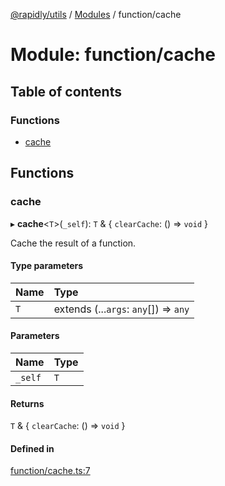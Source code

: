 [@rapidly/utils](../README.md) / [Modules](../modules.md) / function/cache

# Module: function/cache

## Table of contents

### Functions

- [cache](function_cache.md#cache)

## Functions

### cache

▸ **cache**<`T`\>(`_self`): `T` & { `clearCache`: () => `void`  }

Cache the result of a function.

#### Type parameters

| Name | Type |
| :------ | :------ |
| `T` | extends (...`args`: `any`[]) => `any` |

#### Parameters

| Name | Type |
| :------ | :------ |
| `_self` | `T` |

#### Returns

`T` & { `clearCache`: () => `void`  }

#### Defined in

[function/cache.ts:7](https://github.com/canguser/rapidly-utils/blob/9cbb270/main/function/cache.ts#L7)
